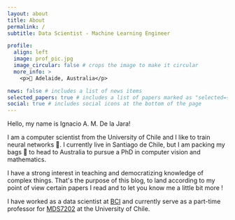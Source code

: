 ```yaml
---
layout: about
title: About
permalink: /
subtitle: Data Scientist - Machine Learning Engineer

profile:
  align: left
  image: prof_pic.jpg
  image_circular: false # crops the image to make it circular
  more_info: >
    <p>📍 Adelaide, Australia</p>

news: false # includes a list of news items
selected_papers: true # includes a list of papers marked as "selected={true}"
social: true # includes social icons at the bottom of the page
---
```


Hello, my name is Ignacio A. M. De la Jara!

I am a computer scientist from the University of Chile and I like to train neural networks 🦉. I currently live in Santiago de Chile, but I am packing my bags 🧳 to head to Australia to pursue a PhD in computer vision and mathematics.

I have a strong interest in teaching and democratizing knowledge of complex things. That's the purpose of this blog, to land according to my point of view certain papers I read and to let you know me a little bit more !

I have worked as a data scientist at [BCI](https://www.bci.cl/) and currently serve as a part-time professor for [MDS7202](https://github.com/MDS7202/MDS7202) at the University of Chile.
